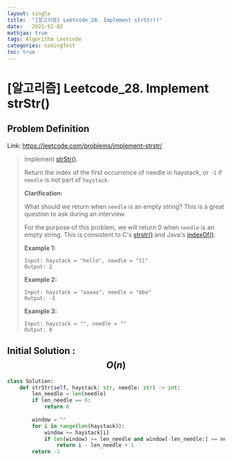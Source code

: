 ```yaml
---
layout: single
title:  "[알고리즘] Leetcode_28. Implement strStr()"
date:   2021-02-02
mathjax: true
tags: Algorithm Leetcode
categories: codingTest
toc: true
---
```


# [알고리즘] Leetcode_28. Implement strStr()

## Problem Definition

Link: https://leetcode.com/problems/implement-strstr/

 > Implement [strStr()](http://www.cplusplus.com/reference/cstring/strstr/).
 >
 > Return the index of the first occurrence of needle in haystack, or `-1` if `needle` is not part of `haystack`.
 >
 > **Clarification:**
 >
 > What should we return when `needle` is an empty string? This is a great question to ask during an interview.
 >
 > For the purpose of this problem, we will return 0 when `needle` is an empty string. This is consistent to C's [strstr()](http://www.cplusplus.com/reference/cstring/strstr/) and Java's [indexOf()](https://docs.oracle.com/javase/7/docs/api/java/lang/String.html#indexOf(java.lang.String)).
 >
 >  
 >
 > **Example 1:**
 >
 > ```
 > Input: haystack = "hello", needle = "ll"
 > Output: 2
 > ```
 >
 > **Example 2:**
 >
 > ```
 > Input: haystack = "aaaaa", needle = "bba"
 > Output: -1
 > ```
 >
 > **Example 3:**
 >
 > ```
 > Input: haystack = "", needle = ""
 > Output: 0
 > ```
 >
 >  

## Initial Solution : $$O(n)$$

```python
class Solution:
    def strStr(self, haystack: str, needle: str) -> int:
        len_needle = len(needle)
        if len_needle == 0:
            return 0
        
        window = ""
        for i in range(len(haystack)):
            window += haystack[i]
            if len(window) >= len_needle and window[-len_needle:] == needle:
                return i - len_needle + 1
        return -1
```

